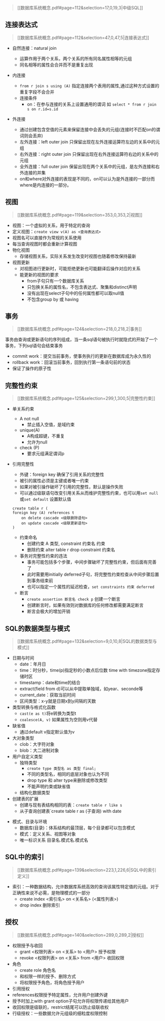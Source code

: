 > [[数据库系统概念.pdf#page=112&selection=17,0,19,3|中级SQL]]

## 连接表达式

> [[数据库系统概念.pdf#page=112&selection=47,0,47,5|连接表达式]]


- 自然连接：natural join
	- 运算作用于两个关系，两个关系的所有同名属性相等的元组
	- 同名相等的属性会合并而不是重复出现

- 内连接
	- `from r join s using (A)` 指定连接两个表用的属性,通过这种方式设置的重复字段不会合并
	- 连接条件
		- on：在参与连接的关系上设置通用的谓词 如 `select * from r join s on r.id=s.id`
- 外连接
	- 通过创建包含空值的元素来保留连接中会丢失的元组(连接时不匹配on的谓词则会丢弃)
	- 左外连接：left outer join 只保留出现在左外连接运算符左边的关系中的元组
	- 右外连接：right outer join 只保留出现在右外连接运算符右边的关系中的元组
	- 全外连接：full outer join 保留出现在两个关系中的元组，是左外连接和右外连接的并集
	- on和where对外连接的表现是不同的，on可以认为是外连接的一部分而where是内连接的一部分。

## 视图

> [[数据库系统概念.pdf#page=119&selection=353,0,353,2|视图]]

- 视图：一个虚拟的关系，用于特定的查询
- 定义视图：`create view v(A) as <查询表达式>`
- 视图名可以直接作为常规的关系使用
- 每当查询视图时都会重新计算视图
- 物化视图
	- 存储视图关系，实际关系发生改变时视图也随着修改保持最新
- 视图更新
	- 对视图进行更新时，可能拒绝更新也可能翻译后操作对应的关系
	- 能更新的视图的要求
		- from子句只有一个数据库关系
		- 只包换关系的属性名，不包含表达式、聚集和distinct声明
		- 没有出现在select子句中的任何属性都可以取null值
		- 不包含group by 或 having

## 事务

> [[数据库系统概念.pdf#page=124&selection=218,0,218,2|事务]]

事务由查询或更新语句的序列组成，当一条sql语句被执行时就隐式的开始了一个事务，下列sql语句会结束事务
- commit work：提交当前事务，使事务执行的更新在数据库成为永久性的
- rollback work：回滚当前事务，回到执行第一条语句前的状态
- 保证了操作的原子性

## 完整性约束

> [[数据库系统概念.pdf#page=125&selection=299,1,300,5|完整性约束]]

- 单关系约束
	- A not null
		- 禁止插入空值，是域约束
	- unique(A)
		- A构成超键，不重复
		- 允许为null
	- check (P)
		- 要求元组满足谓词p
- 引用完整性
	- 外键：foreign key 确保了引用关系的完整性
	- 被引的属性必须是主键或者唯一约束
	- 如果对被引操作破坏了引用的完整性，默认是操作失败
	- 可以通过级联语句改变引用关系从而维护完整性约束，也可以用`set null`或`set default` 设置默认值
		 
	```mysql
	create table r (
	foreign key (A) references t
		on delete cascade <级联删除语句>
		on update cascade <级联更新语句>
	)
	```

	- 约束命名
		- 创建约束 A 类型, constraint 约束名 约束
		-  删除约束 alter table r drop constraint 约束名
	- 事务对完整性约束的违法
		- 事务可能包括多个步骤，中间步骤破坏了完整性约束，但后面有完善了
		- 此时需要用initially deferred子句，将完整性约束检查从中间步骤后置到事务结束前
		- 也可以指定一个属性的延迟检查，`set constraints 约束 deferred`
	- 断言
		- `create assertion 断言名 check p` 创建一个断言
		- 创建断言时，如果有效则对数据库的任何修改都需要满足断言
		- 断言会极大的增加开销

## SQL的数据类型与模式

>[[数据库系统概念.pdf#page=132&selection=9,0,10,8|SQL的数据类型与模式]]

 - 日期与时间
	 - date：年月日
	 - time：时分秒，time(p)指定秒的小数点后位数 time with timezone指定存储时区
	 - timestamp：date和time的结合
	 - extract(field from d)可以从中提取单独域，如year、seconde等
	 - current_date：获取当前时间
	 - 区间类型：x-y就是日期x到y间隔的天数
- 类型转换与格式化函数
	- `cast(e as t)`将e转换为类型t
	- `coalesce(A, v)` 如果属性为空则用v代替
- 缺省值
	- 通过default v指定默认值为v
- 大对象类型
	- clob：大字符对象
	- blob：大二进制对象
- 用户自定义类型
	- 独特类型
		- `create type 类型名 as 类型 final;`
		- 不同的类型名，相同的底层对象也认为不同
		- drop type 和 alter type来删除或修改类型
		- 不能声明约束或缺省值
	- 结构化数据类型
- 创建表的扩展
	-  创建与现有表结构相同的表：`create table r like s`
	- 从子查询创建表`create table r as (子查询) with date
* 模式、目录与环境
	* 数据库(目录)：体系结构的最顶层，每个目录都可以包含模式
	* 模式：定义关系、视图等对象
	* 唯一标识关系  目录名.模式名.模式名

## SQL中的索引

> [[数据库系统概念.pdf#page=139&selection=223,1,226,6|SQL中的索引定义]]

- 索引：一种数据结构，允许数据库系统高效的查询该属性特定值的元组。对于正确性来说不必需，是物理模式的一部分
	- create index <索引名> on <关系名> (<属性列表>)
	- drop index 删除索引

## 授权

> [[数据库系统概念.pdf#page=140&selection=289,0,289,2|授权]]

- 权限授予与收回
	- grant <权限列表> on <关系> to <用户> 授予权限
	- revoke <权限列表> on <关系> from <用户> 收回权限
- 角色
	- create role 角色名
	- 和权限一样的授予、删除方式
	- 将权限授予角色，将角色授予用户
- 引用授权
- references权限授予特定属性，允许用户创建外键
- 授予时加上with grant option子句允许将权限传递给其他用户
- 收回权限是级联的，restrict结尾可以防止级联收权
- 行级授权：一些数据允许元组级的细粒度权限控制
